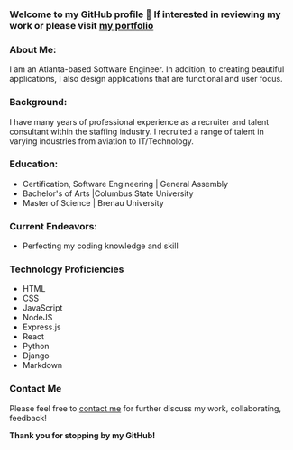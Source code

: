 ### Welcome to my GitHub profile 👋 If interested in reviewing my work or please visit [my portfolio](http://www.bybrittanycoleman.com) 

### About Me:
I am an Atlanta-based Software Engineer. In addition, to creating beautiful applications, I also design applications that are functional and user focus.

### Background:
I have many years of professional experience as a recruiter and talent consultant within the staffing industry. I recruited a range of talent in varying industries from aviation to IT/Technology.

### Education:
- Certification, Software Engineering | General Assembly
- Bachelor's of Arts |Columbus State University
- Master of Science | Brenau University 

### Current Endeavors:
- Perfecting my coding knowledge and skill 


### Technology Proficiencies 
- HTML
- CSS
- JavaScript
- NodeJS
- Express.js
- React
- Python
- Django
- Markdown

### Contact Me
Please feel free to [contact me](brittany@bybrittanycoleman.com) for further discuss my work, collaborating, feedback!

__Thank you for stopping by my GitHub!__


